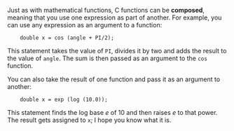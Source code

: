 Just as with mathematical functions, C functions can be **composed**, meaning that you use one expression as part of another. For example, you can use any expression as an argument to a function:

```code
    double x = cos (angle + PI/2);
```
This statement takes the value of `PI`, divides it by two and adds the result to the value of `angle`.  The sum is then passed as an argument to the `cos` function.

You can also take the result of one function and pass it as an argument to another:

```code
    double x = exp (log (10.0));
```
This statement finds the log base $e$ of 10 and then raises $e$ to that power.  The result gets assigned to `x`; I hope you know what it is.